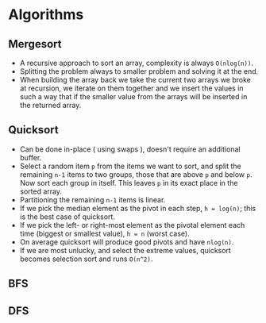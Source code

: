# Algorithms


## Mergesort

- A recursive approach to sort an array, complexity is always `O(nlog(n))`.
- Splitting the problem always to smaller problem and solving it at the end.
- When building the array back we take the current two arrays we broke at recursion, we iterate on them together and we insert the values in such a way that if the smaller value from the arrays will be inserted in the returned array.

## Quicksort

- Can be done in-place ( using swaps ), doesn't require an additional buffer.
- Select a random item `p` from the items we want to sort, and split the remaining `n-1` items to two groups, those that are above `p` and below `p`. Now sort each group in itself. This leaves `p` in its exact place in the sorted array.
- Partitioning the remaining `n-1` items is linear.
- If we pick the median element as the pivot in each step, `h = log(n)`; this is the best case of quicksort.
- If we pick the left- or right-most element as the pivotal element each time (biggest or smallest value), `h = n` (worst case).
- On average quicksort will produce good pivots and have `nlog(n)`.
- If we are most unlucky, and select the extreme values, quicksort becomes selection sort and runs `O(n^2)`.

## BFS

## DFS